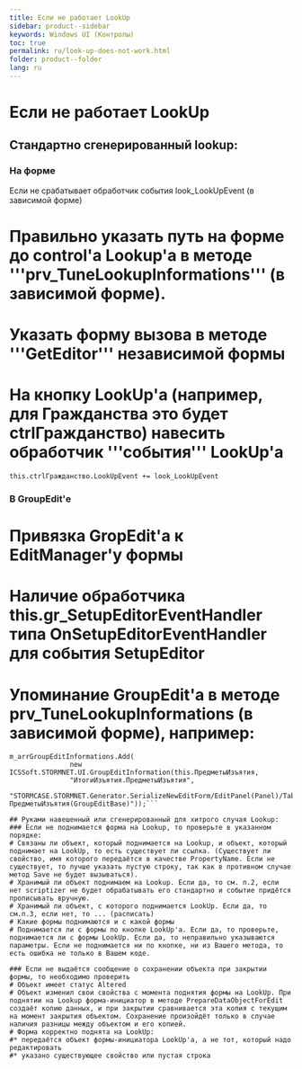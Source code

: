 ```yaml
---
title: Если не работает LookUp
sidebar: product--sidebar
keywords: Windows UI (Контролы)
toc: true
permalink: ru/look-up-does-not-work.html
folder: product--folder
lang: ru
---
```


# Если не работает LookUp

## Стандартно сгенерированный lookup:
### На форме
Если не срабатывает обработчик события look_LookUpEvent (в зависимой форме)

# Правильно указать путь на форме до control'а Lookup'а в методе '''prv_TuneLookupInformations''' (в зависимой форме).

# Указать форму вызова в методе '''GetEditor''' независимой формы
# На кнопку LookUp'а (например, для Гражданства это будет ctrlГражданство) навесить обработчик '''события''' LookUp'а 
```
this.ctrlГражданство.LookUpEvent += look_LookUpEvent
```
### В GroupEdit'е
# Привязка GropEdit'а к EditManager'у формы
# Наличие обработчика this.gr_SetupEditorEventHandler типа OnSetupEditorEventHandler для события SetupEditor
# Упоминание GroupEdit'a в методе prv_TuneLookupInformations (в зависимой форме), __например__:
```
m_arrGroupEditInformations.Add(
               new ICSSoft.STORMNET.UI.GroupEditInformation(this.ПредметыИзъятия,
               "ИтогиИзъятия.ПредметыИзъятия",
               "STORMCASE.STORMNET.Generator.SerializeNewEditForm/EditPanel(Panel)/TabControl(TabControl)/panel(TabPage)/ПредметыИзъятия(GroupEditBase)"));```

## Руками навешенный или сгенерированный для хитрого случая Lookup:
### Если не поднимается форма на Lookup, то проверьте в указанном порядке:
# Связаны ли объект, который поднимается на Lookup, и объект, который поднимает на LookUp, то есть существует ли ссылка. (Существует ли свойство, имя которого передаётся в качестве PropertyName. Если не существует, то лучше указать пустую строку, так как в противном случае метод Save не будет вызываться).
# Хранимый ли объект поднимаем на Lookup. Если да, то см. п.2, если нет scriptizer не будет обрабатывать его стандартно и событие придётся прописывать вручную.
# Хранимый ли объект, с которого поднимается LookUp. Если да, то см.п.3, если нет, то ... (расписать)
# Какие формы поднимаются и с какой формы
# Поднимается ли с формы по кнопке LookUp'а. Если да, то проверьте, поднимается ли с формы LookUp. Если да, то неправильно указываются параметры. Если не поднимается ни по кнопке, ни из Вашего метода, то есть ошибка не только в Вашем коде.

### Если не выдаётся сообщение о сохранении объекта при закрытии формы, то необходимо проверить
# Объект имеет статус Altered
# Объект изменил свои свойства с момента поднятия формы на LookUp. При поднятии на Lookup форма-инициатор в методе PrepareDataObjectForEdit создаёт копию данных, и при закрытии сравнивается эта копия с текущим на момент закрытия объектом. Сохранение произойдёт только в случае наличия разницы между объектом и его копией.
# Форма корректно поднята на LookUp:
#* передаётся объект формы-инициатора LookUp'а, а не тот, который надо редактировать
#* указано существующее свойство или пустая строка
 

